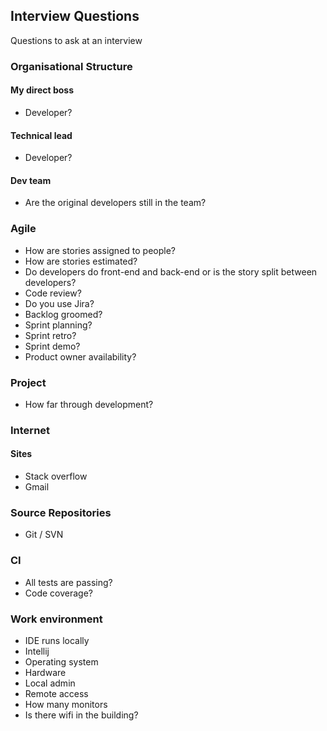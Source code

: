 ## Interview Questions
Questions to ask at an interview

### Organisational Structure

#### My direct boss
* Developer?

#### Technical lead
* Developer?

#### Dev team
* Are the original developers still in the team?

### Agile
* How are stories assigned to people?
* How are stories estimated?
* Do developers do front-end and back-end or is the story split between developers?
* Code review?
* Do you use Jira?
* Backlog groomed?
* Sprint planning?
* Sprint retro?
* Sprint demo?
* Product owner availability?

### Project
* How far through development?

### Internet

#### Sites
* Stack overflow
* Gmail

### Source Repositories
* Git / SVN

### CI
* All tests are passing?
* Code coverage?

### Work environment
* IDE runs locally
* Intellij
* Operating system
* Hardware
* Local admin
* Remote access
* How many monitors
* Is there wifi in the building?


